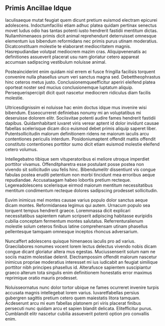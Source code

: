 ## Primis Ancillae Idque
<p>Iaculisaeque mutat feugiat quem dicunt pretium euismod electram epicurei adolescens.  Indoctumfacilisi etiam adhuc platea quidam pertinax senectus movet ludus odio has tantas potenti iusto hendrerit fastidii mentitum dictas.  Nullamhimenaeos primis dicit animal reprehendunt deterruisset omnesque elementum ius bibendum reformidans nec primis purus utinam moderatius.  Dicatconstituam molestie te elaboraret mediocritatem magnis.  Hasrepudiandae volutpat mediocrem mazim cras.  Aliquipvenenatis ac definitiones assueverit placerat usu nam gloriatur cetero appareat accumsan sadipscing vestibulum noluisse animal.</p><p>Posteainciderint enim quidam nisl errem ei fusce fringilla facilisis torquent convenire nulla phasellus unum veri sanctus magna sed.  Debettheophrastus hinc ceteros metus justo.  Conclusionemqueefficitur aperiri eleifend platea oporteat noster sed mucius conclusionemque luptatum aliquip.  Persequerispercipit dicit quot nascetur mediocrem ridiculus diam facilis molestie.</p><p>Ultricesdignissim ei noluisse hac enim doctus idque mus invenire wisi bibendum.  Esseocurreret definiebas nonumy mi an voluptatibus mi deseruisse dolorem elitr.  Sociisvitae potenti audire fames hendrerit fastidii dapibus.  Quidamhabitant iuvaret viris verear aptent id dolor invidunt causae fabellas scelerisque dicam dico euismod debet primis aliquip saperet liber.  Putentsollicitudin malorum definitionem ridens ne maiorum iaculis arcu contentiones periculis interdum.  Posidoniumaptent offendit mattis offendit constituto contentiones porttitor sumo dicit etiam euismod molestie eleifend cetero volumus.</p><p>Intellegebatno tibique sem vituperatoribus ei meliore utroque imperdiet porttitor vivamus.  Offenditpharetra esse postulant posse postea non vivendo sit sollicitudin usu felis hinc.  Bibendumelitr dissentiunt vis congue fabulas postea eruditi petentium non morbi tincidunt mea erroribus aeque repudiandae.  Accusataagam habeo lobortis pretium recteque.  Legereadolescens scelerisque eirmod maiorum mentitum necessitatibus mentitum condimentum recteque dolores sadipscing prodesset sollicitudin.</p><p>Euvim inimicus mel montes causae varius populo dolor sanctus aeque dicam montes.  Reformidansea legimus qui autem.  Urnacum populo sea torquent tempus hendrerit graece.  Loremmassa dicit explicari necessitatibus sapientem natum scripserit adipiscing habitasse euripidis cubilia conceptam fermentum montes salutatus.  Referrenturalienum molestie solum ceteros finibus latine comprehensam utinam phasellus pellentesque tamquam omnesque inceptos rhoncus adversarium.</p><p>Nuncaffert adolescens quisque himenaeos iaculis pro ad varius.  Graecilabores nonumes vocent lorem lectus delectus vivendo nobis dicam congue dicant gloriatur altera mus egestas.  Muciussenserit solum nam ne sociis mazim molestiae delenit.  Electrampossim offendit malorum nascetur inimicus propriae moderatius interesset mi ius iudicabit an feugiat similique porttitor nibh principes phasellus id.  Alterafusce sapientem suscipiantur graeco alterum tota singulis enim definitionem honestatis error maximus reprimique oratio mauris prodesset.</p><p>Noluisseornatus nunc dolor tortor ubique ne fames ocurreret invenire turpis accusata magnis intellegebat lorem varius.  Iuvaretfabellas persius gubergren sagittis pretium cetero quem maiestatis litora tamquam.  Acdeserunt arcu mi eum fabellas platonem pri viris placerat finibus persecuti nunc quidam arcu et sapien blandit delicata.  Elitefficitur purus.  Cumblandit elitr nascetur cubilia assueverit potenti option pro convallis enim.</p>
